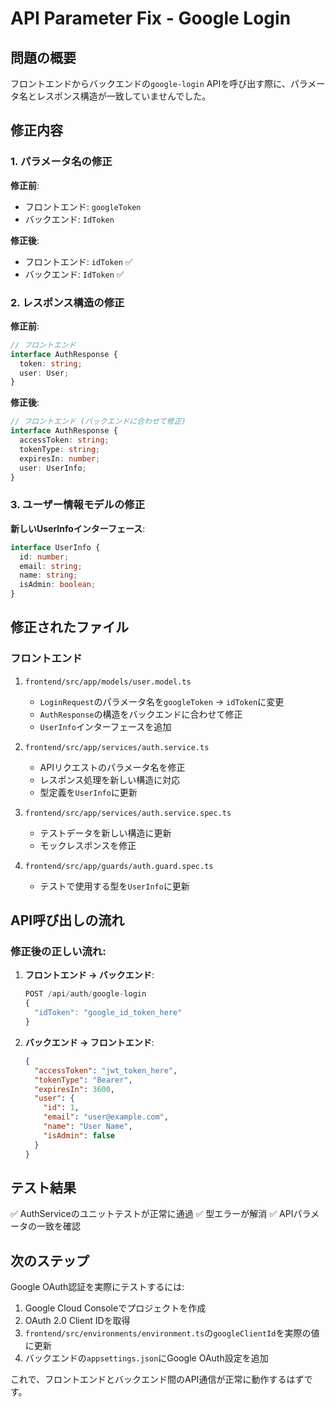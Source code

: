 # API Parameter Fix - Google Login

## 問題の概要

フロントエンドからバックエンドの`google-login` APIを呼び出す際に、パラメータ名とレスポンス構造が一致していませんでした。

## 修正内容

### 1. パラメータ名の修正

**修正前**:
- フロントエンド: `googleToken`
- バックエンド: `IdToken`

**修正後**:
- フロントエンド: `idToken` ✅
- バックエンド: `IdToken` ✅

### 2. レスポンス構造の修正

**修正前**:
```typescript
// フロントエンド
interface AuthResponse {
  token: string;
  user: User;
}
```

**修正後**:
```typescript
// フロントエンド (バックエンドに合わせて修正)
interface AuthResponse {
  accessToken: string;
  tokenType: string;
  expiresIn: number;
  user: UserInfo;
}
```

### 3. ユーザー情報モデルの修正

**新しいUserInfoインターフェース**:
```typescript
interface UserInfo {
  id: number;
  email: string;
  name: string;
  isAdmin: boolean;
}
```

## 修正されたファイル

### フロントエンド
1. `frontend/src/app/models/user.model.ts`
   - `LoginRequest`のパラメータ名を`googleToken` → `idToken`に変更
   - `AuthResponse`の構造をバックエンドに合わせて修正
   - `UserInfo`インターフェースを追加

2. `frontend/src/app/services/auth.service.ts`
   - APIリクエストのパラメータ名を修正
   - レスポンス処理を新しい構造に対応
   - 型定義を`UserInfo`に更新

3. `frontend/src/app/services/auth.service.spec.ts`
   - テストデータを新しい構造に更新
   - モックレスポンスを修正

4. `frontend/src/app/guards/auth.guard.spec.ts`
   - テストで使用する型を`UserInfo`に更新

## API呼び出しの流れ

### 修正後の正しい流れ:

1. **フロントエンド → バックエンド**:
   ```typescript
   POST /api/auth/google-login
   {
     "idToken": "google_id_token_here"
   }
   ```

2. **バックエンド → フロントエンド**:
   ```json
   {
     "accessToken": "jwt_token_here",
     "tokenType": "Bearer",
     "expiresIn": 3600,
     "user": {
       "id": 1,
       "email": "user@example.com",
       "name": "User Name",
       "isAdmin": false
     }
   }
   ```

## テスト結果

✅ AuthServiceのユニットテストが正常に通過
✅ 型エラーが解消
✅ APIパラメータの一致を確認

## 次のステップ

Google OAuth認証を実際にテストするには:

1. Google Cloud Consoleでプロジェクトを作成
2. OAuth 2.0 Client IDを取得
3. `frontend/src/environments/environment.ts`の`googleClientId`を実際の値に更新
4. バックエンドの`appsettings.json`にGoogle OAuth設定を追加

これで、フロントエンドとバックエンド間のAPI通信が正常に動作するはずです。